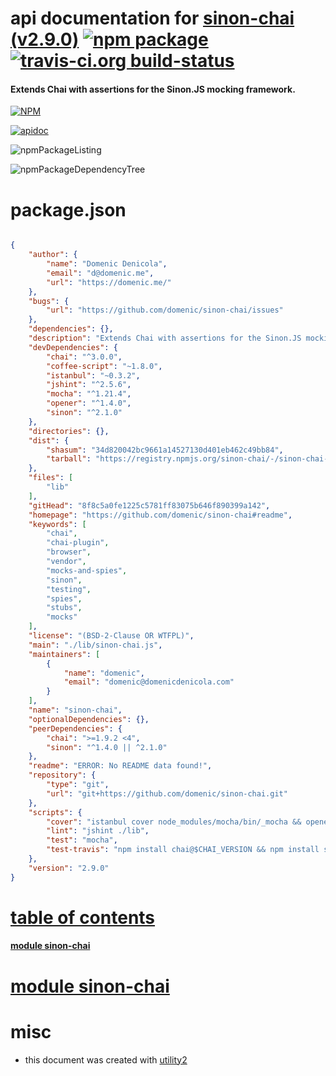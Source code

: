 # api documentation for  [sinon-chai (v2.9.0)](https://github.com/domenic/sinon-chai#readme)  [![npm package](https://img.shields.io/npm/v/npmdoc-sinon-chai.svg?style=flat-square)](https://www.npmjs.org/package/npmdoc-sinon-chai) [![travis-ci.org build-status](https://api.travis-ci.org/npmdoc/node-npmdoc-sinon-chai.svg)](https://travis-ci.org/npmdoc/node-npmdoc-sinon-chai)
#### Extends Chai with assertions for the Sinon.JS mocking framework.

[![NPM](https://nodei.co/npm/sinon-chai.png?downloads=true)](https://www.npmjs.com/package/sinon-chai)

[![apidoc](https://npmdoc.github.io/node-npmdoc-sinon-chai/build/screenCapture.buildNpmdoc.browser._2Fhome_2Ftravis_2Fbuild_2Fnpmdoc_2Fnode-npmdoc-sinon-chai_2Ftmp_2Fbuild_2Fapidoc.html.png)](https://npmdoc.github.io/node-npmdoc-sinon-chai/build/apidoc.html)

![npmPackageListing](https://npmdoc.github.io/node-npmdoc-sinon-chai/build/screenCapture.npmPackageListing.svg)

![npmPackageDependencyTree](https://npmdoc.github.io/node-npmdoc-sinon-chai/build/screenCapture.npmPackageDependencyTree.svg)



# package.json

```json

{
    "author": {
        "name": "Domenic Denicola",
        "email": "d@domenic.me",
        "url": "https://domenic.me/"
    },
    "bugs": {
        "url": "https://github.com/domenic/sinon-chai/issues"
    },
    "dependencies": {},
    "description": "Extends Chai with assertions for the Sinon.JS mocking framework.",
    "devDependencies": {
        "chai": "^3.0.0",
        "coffee-script": "~1.8.0",
        "istanbul": "~0.3.2",
        "jshint": "^2.5.6",
        "mocha": "^1.21.4",
        "opener": "^1.4.0",
        "sinon": "^2.1.0"
    },
    "directories": {},
    "dist": {
        "shasum": "34d820042bc9661a14527130d401eb462c49bb84",
        "tarball": "https://registry.npmjs.org/sinon-chai/-/sinon-chai-2.9.0.tgz"
    },
    "files": [
        "lib"
    ],
    "gitHead": "8f8c5a0fe1225c5781ff83075b646f890399a142",
    "homepage": "https://github.com/domenic/sinon-chai#readme",
    "keywords": [
        "chai",
        "chai-plugin",
        "browser",
        "vendor",
        "mocks-and-spies",
        "sinon",
        "testing",
        "spies",
        "stubs",
        "mocks"
    ],
    "license": "(BSD-2-Clause OR WTFPL)",
    "main": "./lib/sinon-chai.js",
    "maintainers": [
        {
            "name": "domenic",
            "email": "domenic@domenicdenicola.com"
        }
    ],
    "name": "sinon-chai",
    "optionalDependencies": {},
    "peerDependencies": {
        "chai": ">=1.9.2 <4",
        "sinon": "^1.4.0 || ^2.1.0"
    },
    "readme": "ERROR: No README data found!",
    "repository": {
        "type": "git",
        "url": "git+https://github.com/domenic/sinon-chai.git"
    },
    "scripts": {
        "cover": "istanbul cover node_modules/mocha/bin/_mocha && opener ./coverage/lcov-report/lib/sinon-chai.js.html",
        "lint": "jshint ./lib",
        "test": "mocha",
        "test-travis": "npm install chai@$CHAI_VERSION && npm install sinon@$SINON_VERSION && npm test"
    },
    "version": "2.9.0"
}
```



# <a name="apidoc.tableOfContents"></a>[table of contents](#apidoc.tableOfContents)

#### [module sinon-chai](#apidoc.module.sinon-chai)



# <a name="apidoc.module.sinon-chai"></a>[module sinon-chai](#apidoc.module.sinon-chai)



# misc
- this document was created with [utility2](https://github.com/kaizhu256/node-utility2)
